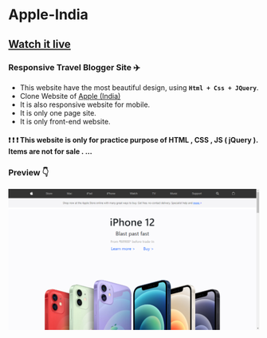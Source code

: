 # Apple-India
## [Watch it live](https://harshalgami13.github.io/travelbloger/)
###  Responsive Travel Blogger Site ✈️

- This website have the most beautiful design, using <b>`Html + Css + JQuery`</b>.
- Clone Website of <a href="https://www.apple.com/in/"> Apple (India) </a> 
- It is also responsive website for mobile.
- It is only one page site.
- It is only front-end website. 

#### ❗ ❗ ❗ This website is only for practice purpose of HTML , CSS , JS ( jQuery ). Items are not for sale . ...

### Preview :point_down:
<a href="https://harshalgami13.github.io/Apple-India/"><img src="Asstes/Screenshot (56).png"></a>
